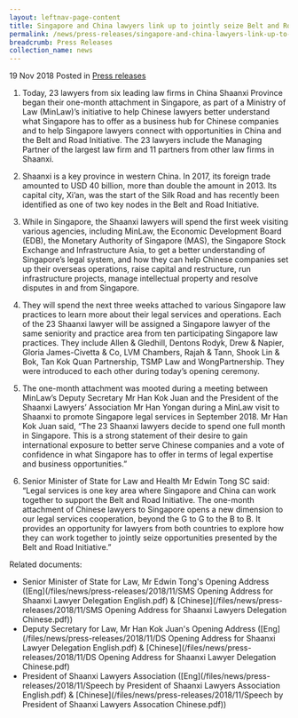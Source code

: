```yaml
---
layout: leftnav-page-content
title: Singapore and China lawyers link up to jointly seize Belt and Road opportunities
permalink: /news/press-releases/singapore-and-china-lawyers-link-up-to-jointly-seize-belt-and-road-opportunities
breadcrumb: Press Releases
collection_name: news
---
```


19 Nov 2018 Posted in [Press releases](/news/press-releases)

1. Today, 23 lawyers from six leading law firms in China Shaanxi Province began their one-month attachment in Singapore, as part of a Ministry of Law (MinLaw)’s initiative to help Chinese lawyers better understand what Singapore has to offer as a business hub for Chinese companies and to help Singapore lawyers connect with opportunities in China and the Belt and Road Initiative. The 23 lawyers include the Managing Partner of the largest law firm and 11 partners from other law firms in Shaanxi.    

 

2. Shaanxi is a key province in western China. In 2017, its foreign trade amounted to USD 40 billion, more than double the amount in 2013. Its capital city, Xi’an, was the start of the Silk Road and has recently been identified as one of two key nodes in the Belt and Road Initiative.

 

3. While in Singapore, the Shaanxi lawyers will spend the first week visiting various agencies, including MinLaw, the Economic Development Board (EDB), the Monetary Authority of Singapore (MAS), the Singapore Stock Exchange and Infrastructure Asia, to get a better understanding of Singapore’s legal system, and how they can help Chinese companies set up their overseas operations, raise capital and restructure, run infrastructure projects, manage intellectual property and resolve disputes in and from Singapore.

 

4. They will spend the next three weeks attached to various Singapore law practices to learn more about their legal services and operations. Each of the 23 Shaanxi lawyer will be assigned a Singapore lawyer of the same seniority and practice area from ten participating Singapore law practices. They include Allen & Gledhill, Dentons Rodyk, Drew & Napier, Gloria James-Civetta & Co, LVM Chambers, Rajah & Tann, Shook Lin & Bok, Tan Kok Quan Partnership, TSMP Law and WongPartnership. They were introduced to each other during today’s opening ceremony.

 

5. The one-month attachment was mooted during a meeting between MinLaw’s Deputy Secretary Mr Han Kok Juan and the President of the Shaanxi Lawyers’ Association Mr Han Yongan during a MinLaw visit to Shaanxi to promote Singapore legal services in September 2018. Mr Han Kok Juan said, “The 23 Shaanxi lawyers decide to spend one full month in Singapore. This is a strong statement of their desire to gain international exposure to better serve Chinese companies and a vote of confidence in what Singapore has to offer in terms of legal expertise and business opportunities.”

 

6. Senior Minister of State for Law and Health Mr Edwin Tong SC said: “Legal services is one key area where Singapore and China can work together to support the Belt and Road Initiative. The one-month attachment of Chinese lawyers to Singapore opens a new dimension to our legal services cooperation, beyond the G to G to the B to B. It provides an opportunity for lawyers from both countries to explore how they can work together to jointly seize opportunities presented by the Belt and Road Initiative.” 

 

Related documents:
* Senior Minister of State for Law, Mr Edwin Tong's Opening Address ([Eng](/files/news/press-releases/2018/11/SMS Opening Address for Shaanxi Lawyer Delegation English.pdf) & [Chinese](/files/news/press-releases/2018/11/SMS Opening Address for Shaanxi Lawyers Delegation Chinese.pdf))
* Deputy Secretary for Law, Mr Han Kok Juan's Opening Address ([Eng](/files/news/press-releases/2018/11/DS Opening Address for Shaanxi Lawyer Delegation English.pdf) & [Chinese](/files/news/press-releases/2018/11/DS Opening Address for Shaanxi Lawyer Delegation Chinese.pdf)
* President of Shaanxi Lawyers Association ([Eng](/files/news/press-releases/2018/11/Speech by President of Shaanxi Lawyers Association English.pdf) & [Chinese](/files/news/press-releases/2018/11/Speech by President of Shaanxi Lawyers Assocation Chinese.pdf))
